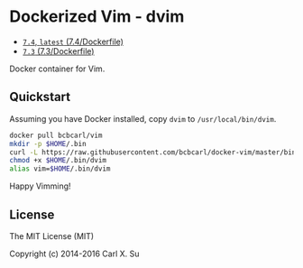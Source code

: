 # Dockerized Vim - dvim

* [`7.4`, `latest` (7.4/Dockerfile)](https://github.com/bcbcarl/docker-vim/blob/master/7.4/Dockerfile)
* [`7.3` (7.3/Dockerfile)](https://github.com/bcbcarl/docker-vim/blob/master/7.3/Dockerfile)

Docker container for Vim.

## Quickstart

Assuming you have Docker installed, copy `dvim` to `/usr/local/bin/dvim`.

```bash
docker pull bcbcarl/vim
mkdir -p $HOME/.bin
curl -L https://raw.githubusercontent.com/bcbcarl/docker-vim/master/bin/dvim -o $HOME/.bin/dvim
chmod +x $HOME/.bin/dvim
alias vim=$HOME/.bin/dvim
```

Happy Vimming!

## License

The MIT License (MIT)

Copyright (c) 2014-2016 Carl X. Su
